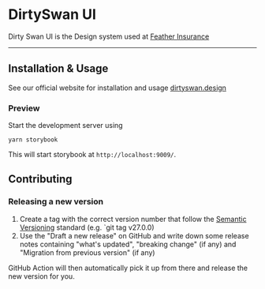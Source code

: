 # DirtySwan UI

Dirty Swan UI is the Design system used at [Feather Insurance](https://feather-insurance.com/)

---

## Installation & Usage

See our official website for installation and usage [dirtyswan.design](http://dirtyswan.design/)

### Preview

Start the development server using

```shell
yarn storybook
```

This will start storybook at `http://localhost:9009/`.

## Contributing

### Releasing a new version

1. Create a tag with the correct version number that follow the [Semantic Versioning](https://semver.org) standard (e.g. `git tag v27.0.0)
2. Use the "Draft a new release" on GitHub and write down some release notes containing "what's updated", "breaking change" (if any) and "Migration from previous version" (if any)

GitHub Action will then automatically pick it up from there and release the new version for you.
